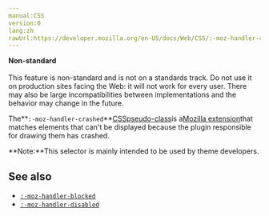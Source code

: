 ```yaml
---
manual:CSS
version:0
lang:zh
rawUrl:https://developer.mozilla.org/en-US/docs/Web/CSS/:-moz-handler-crashed
---
```






**Non-standard**<br></br>This feature is non-standard and is not on a standards track. Do not use it on production sites facing the Web: it will not work for every user. There may also be large incompatibilities between implementations and the behavior may change in the future.





The**`:-moz-handler-crashed`**[CSS](%427 "")[pseudo-class](%29702 "")is a[Mozilla extension](%28318 "")that matches elements that can&#39;t be displayed because the plugin responsible for drawing them has crashed.



**Note:**This selector is mainly intended to be used by theme developers.



## See also<a name="See_also"></a>

* [`:-moz-handler-blocked`](%33047 "The :-moz-handler-blocked CSS pseudo-class is a Mozilla extension that matches elements that can't be displayed because their handlers have been blocked.")
* [`:-moz-handler-disabled`](%33049 "The :-moz-handler-disabled CSS pseudo-class is a Mozilla extension that matches elements that can't be displayed because their handlers have been disabled by the user.")



